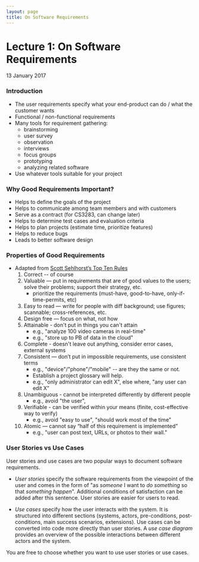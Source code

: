 ```yaml
---
layout: page
title: On Software Requirements
---
```


# Lecture 1: On Software Requirements
13 January 2017

### Introduction
* The user requirements specify what your end-product can do / what the customer wants
* Functional / non-functional requirements
* Many tools for requirement gathering:
    * brainstorming
    * user survey
    * observation
    * interviews
    * focus groups
    * prototyping
    * analyzing related software
* Use whatever tools suitable for your project

### Why Good Requirements Important?
* Helps to define the goals of the project
* Helps to communicate among team members and with customers
* Serve as a contract (for CS3283, can change later)
* Helps to determine test cases and evaluation criteria
* Helps to plan projects (estimate time, prioritize features)
* Helps to reduce bugs
* Leads to better software design

### Properties of Good Requirements
* Adapted from [Scott Sehlhorst’s Top Ten Rules](http://tynerblain.com/blog/2006/05/25/writing-good-requirements-the-big-ten-rules/)
   1. Correct -- of course
   1. Valuable — put in requirements that are of good values to the users; solve
their problems; support their strategy, etc.
       * prioritize the requirements (must-have, good-to-have, only-if-time-permits, etc)
   2. Easy to read — write for people with diff background; use figures;
scannable; cross-references, etc.
   3. Design free — focus on what, not how
   4. Attainable - don't put in things you can't attain
       * e.g., "analyze 100 video cameras in real-time"
       * e.g., "store up to PB of data in the cloud"
   5. Complete - doesn't leave out anything, consider error cases, external
systems 
   6. Consistent — don’t put in impossible requirements, use consistent terms
       * e.g., "device"/"phone"/"mobile" -- are they the same or not.
       * Establish a project glossary will help.
       * e.g., "only administrator can edit X", else where, "any user can edit X"
   7. Unambiguous - cannot be interpreted differently by different people 
       * e.g., avoid "the user",
   8. Verifiable - can be verified within your means (finite, cost-effective way
to verify)
       * e.g., avoid "easy to use", "should work most of the time" 
   9. Atomic — cannot say “half of this requirement is implemented”
       * e.g., "user can post text, URLs, or photos to their wall." 

### User Stories vs Use Cases

User stories and use cases are two popular ways to document software requirements.  

* *User stories* specify the software requirements from the viewpoint of the
user and comes in the form of "as _someone_ I want to _do something_ so that
_something happen_".  Additional conditions of satisfaction can be added after
this sentence.   User stories are easier for users to read.

* *Use cases* specify how the user interacts with the system.  It is structured
into different sections (systems, actors, pre-conditions, post-conditions,
main success scenarios, extensions).  Use cases can be converted into code
more directly than user stories.  A *use case diagram* provides an overview of
the possible interactions between different actors and the system.

You are free to choose whether you want to use user stories or use cases.

